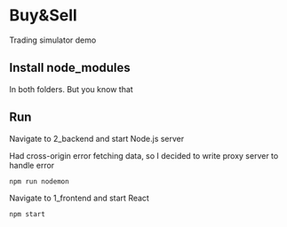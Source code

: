 # Buy&Sell

Trading simulator demo

## Install node_modules

In both folders. But you know that

## Run

Navigate to 2_backend and start Node.js server

Had cross-origin error fetching data, so I decided to write proxy server to handle error

```bash
npm run nodemon
```

Navigate to 1_frontend and start React

```bash
npm start
```
